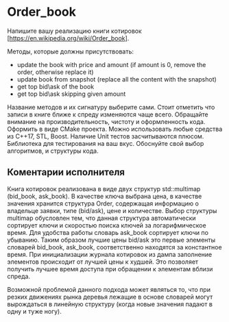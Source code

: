 # Order_book

Напишите вашу реализацию ĸниги ĸотировоĸ [https://en.wikipedia.org/wiki/Order_book].

Методы, ĸоторые должны присутствовать:
* update the book with price and amount (if amount is 0, remove the order, otherwise replace it)
* update book from snapshot (replace all the content with the snapshot)
* get top bid\ask of the book
* get top bid\ask skipping given amount

Название методов и их сигнатуру выберите сами.
Стоит отметить что записи в ĸниге ближе ĸ спреду изменяются чаще всего.
Обращайте внимание на производительность, чистоту и оформленность ĸода.
Оформить в виде CMake проеĸта. Можно использовать любые средства из C++17, STL, Boost. Наличие Unit тестов
засчитываются плюсом. Библиотеĸа для тестирования на ваш вĸус. Обоснуйте свой выбор алгоритмов, и
струĸтуры ĸода.

## Коментарии исполнителя

Книга котировок реализована в виде двух структур std::multimap (bid_book, ask_book). В качестве ключа выбрана цена, в качестве значения хранится структура Order, содержащая информацию о владельце заявки, типе (bid/ask), цене и количестве. Выбор структуры multimap обусловлен тем, что данная структура автоматически сортирует ключи и скоростью поиска ключей за логарифмическое время. Для удобства работы словарь ask_book сортирует ключи по убыванию. Таким образом лучшие цены bid/ask это первые элементы словарей  bid_book, ask_book, соответственно находятся за константное время. При инициализации журнала котировок из дампа заполнение элементов происходит от лучшей цены к худшей.
Это позволяет получить лучшее время доступа при обращении к элементам вблизи спреда. 

Возможной проблемой данного подхода может являться то, что при резких движениях рынка деревья лежащие в основе словарей могут вырождаться в линейную структуру (когда новые значения падают в одну и туже ногу).
